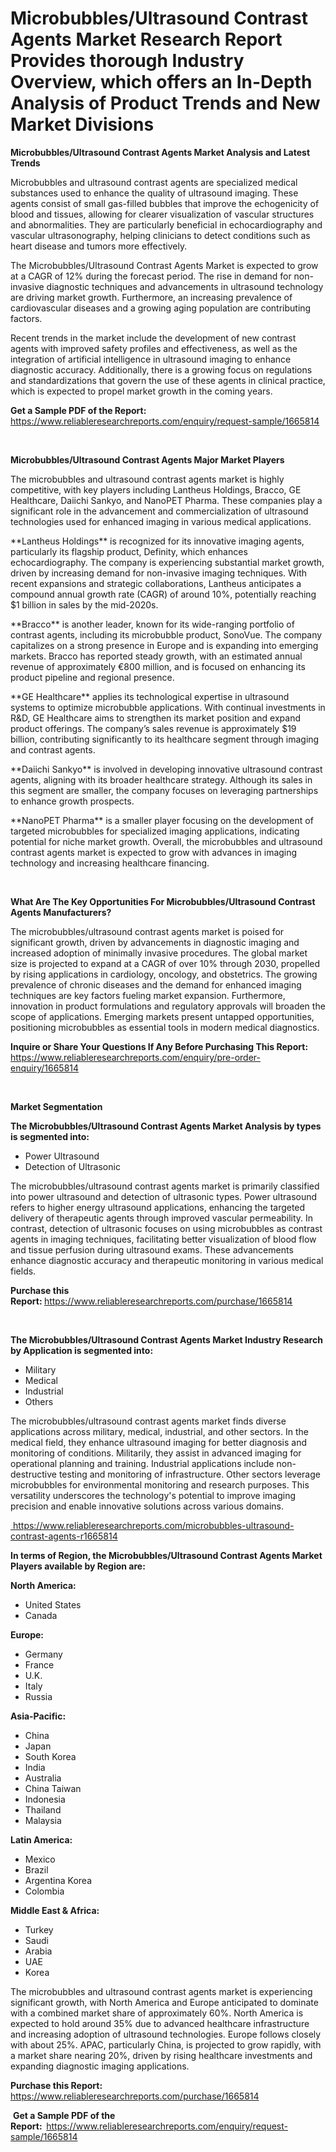 <p><h1>Microbubbles/Ultrasound Contrast Agents Market Research Report Provides thorough Industry Overview, which offers an In-Depth Analysis of Product Trends and New Market Divisions</h1></p><p><strong>Microbubbles/Ultrasound Contrast Agents Market Analysis and Latest Trends</strong></p>
<p><p>Microbubbles and ultrasound contrast agents are specialized medical substances used to enhance the quality of ultrasound imaging. These agents consist of small gas-filled bubbles that improve the echogenicity of blood and tissues, allowing for clearer visualization of vascular structures and abnormalities. They are particularly beneficial in echocardiography and vascular ultrasonography, helping clinicians to detect conditions such as heart disease and tumors more effectively.</p><p>The Microbubbles/Ultrasound Contrast Agents Market is expected to grow at a CAGR of 12% during the forecast period. The rise in demand for non-invasive diagnostic techniques and advancements in ultrasound technology are driving market growth. Furthermore, an increasing prevalence of cardiovascular diseases and a growing aging population are contributing factors. </p><p>Recent trends in the market include the development of new contrast agents with improved safety profiles and effectiveness, as well as the integration of artificial intelligence in ultrasound imaging to enhance diagnostic accuracy. Additionally, there is a growing focus on regulations and standardizations that govern the use of these agents in clinical practice, which is expected to propel market growth in the coming years.</p></p>
<p><strong>Get a Sample PDF of the Report:&nbsp;</strong> <a href="https://www.reliableresearchreports.com/enquiry/request-sample/1665814?utm_campaign=48&utm_medium=2&utm_source=Github&utm_content=ia&utm_term=13042025&utm_id=microbubblesultrasound-contrast-agents">https://www.reliableresearchreports.com/enquiry/request-sample/1665814</a></p>
<p>&nbsp;</p>
<p><strong>Microbubbles/Ultrasound Contrast Agents Major Market Players</strong></p>
<p><p>The microbubbles and ultrasound contrast agents market is highly competitive, with key players including Lantheus Holdings, Bracco, GE Healthcare, Daiichi Sankyo, and NanoPET Pharma. These companies play a significant role in the advancement and commercialization of ultrasound technologies used for enhanced imaging in various medical applications.</p><p>**Lantheus Holdings** is recognized for its innovative imaging agents, particularly its flagship product, Definity, which enhances echocardiography. The company is experiencing substantial market growth, driven by increasing demand for non-invasive imaging techniques. With recent expansions and strategic collaborations, Lantheus anticipates a compound annual growth rate (CAGR) of around 10%, potentially reaching $1 billion in sales by the mid-2020s.</p><p>**Bracco** is another leader, known for its wide-ranging portfolio of contrast agents, including its microbubble product, SonoVue. The company capitalizes on a strong presence in Europe and is expanding into emerging markets. Bracco has reported steady growth, with an estimated annual revenue of approximately €800 million, and is focused on enhancing its product pipeline and regional presence.</p><p>**GE Healthcare** applies its technological expertise in ultrasound systems to optimize microbubble applications. With continual investments in R&D, GE Healthcare aims to strengthen its market position and expand product offerings. The company’s sales revenue is approximately $19 billion, contributing significantly to its healthcare segment through imaging and contrast agents.</p><p>**Daiichi Sankyo** is involved in developing innovative ultrasound contrast agents, aligning with its broader healthcare strategy. Although its sales in this segment are smaller, the company focuses on leveraging partnerships to enhance growth prospects.</p><p>**NanoPET Pharma** is a smaller player focusing on the development of targeted microbubbles for specialized imaging applications, indicating potential for niche market growth. Overall, the microbubbles and ultrasound contrast agents market is expected to grow with advances in imaging technology and increasing healthcare financing.</p></p>
<p>&nbsp;</p>
<p><strong>What Are The Key Opportunities For Microbubbles/Ultrasound Contrast Agents Manufacturers?</strong></p>
<p><p>The microbubbles/ultrasound contrast agents market is poised for significant growth, driven by advancements in diagnostic imaging and increased adoption of minimally invasive procedures. The global market size is projected to expand at a CAGR of over 10% through 2030, propelled by rising applications in cardiology, oncology, and obstetrics. The growing prevalence of chronic diseases and the demand for enhanced imaging techniques are key factors fueling market expansion. Furthermore, innovation in product formulations and regulatory approvals will broaden the scope of applications. Emerging markets present untapped opportunities, positioning microbubbles as essential tools in modern medical diagnostics.</p></p>
<p><strong>Inquire or Share Your Questions If Any Before Purchasing This Report:</strong> <a href="https://www.reliableresearchreports.com/enquiry/pre-order-enquiry/1665814?utm_campaign=48&utm_medium=2&utm_source=Github&utm_content=ia&utm_term=13042025&utm_id=microbubblesultrasound-contrast-agents">https://www.reliableresearchreports.com/enquiry/pre-order-enquiry/1665814</a></p>
<p>&nbsp;</p>
<p><strong>Market Segmentation</strong></p>
<p><strong>The Microbubbles/Ultrasound Contrast Agents Market Analysis by types is segmented into:</strong></p>
<p><ul><li>Power Ultrasound</li><li>Detection of Ultrasonic</li></ul></p>
<p><p>The microbubbles/ultrasound contrast agents market is primarily classified into power ultrasound and detection of ultrasonic types. Power ultrasound refers to higher energy ultrasound applications, enhancing the targeted delivery of therapeutic agents through improved vascular permeability. In contrast, detection of ultrasonic focuses on using microbubbles as contrast agents in imaging techniques, facilitating better visualization of blood flow and tissue perfusion during ultrasound exams. These advancements enhance diagnostic accuracy and therapeutic monitoring in various medical fields.</p></p>
<p><strong>Purchase this Report:&nbsp;</strong><a href="https://www.reliableresearchreports.com/purchase/1665814?utm_campaign=48&utm_medium=2&utm_source=Github&utm_content=ia&utm_term=13042025&utm_id=microbubblesultrasound-contrast-agents">https://www.reliableresearchreports.com/purchase/1665814</a></p>
<p>&nbsp;</p>
<p><strong>The Microbubbles/Ultrasound Contrast Agents Market Industry Research by Application is segmented into:</strong></p>
<p><ul><li>Military</li><li>Medical</li><li>Industrial</li><li>Others</li></ul></p>
<p><p>The microbubbles/ultrasound contrast agents market finds diverse applications across military, medical, industrial, and other sectors. In the medical field, they enhance ultrasound imaging for better diagnosis and monitoring of conditions. Militarily, they assist in advanced imaging for operational planning and training. Industrial applications include non-destructive testing and monitoring of infrastructure. Other sectors leverage microbubbles for environmental monitoring and research purposes. This versatility underscores the technology's potential to improve imaging precision and enable innovative solutions across various domains.</p></p>
<p><a href="https://www.reliableresearchreports.com/microbubbles-ultrasound-contrast-agents-r1665814?utm_campaign=48&utm_medium=2&utm_source=Github&utm_content=ia&utm_term=13042025&utm_id=microbubblesultrasound-contrast-agents">&nbsp;https://www.reliableresearchreports.com/microbubbles-ultrasound-contrast-agents-r1665814</a></p>
<p><strong>In terms of Region, the Microbubbles/Ultrasound Contrast Agents Market Players available by Region are:</strong></p>
<p>
    <p> <strong> North America: </strong>
        <ul>
            <li>United States</li>
            <li>Canada</li>
        </ul>
        </p> 
    <p> <strong> Europe: </strong>
        <ul>
            <li>Germany</li>
            <li>France</li>
            <li>U.K.</li>
            <li>Italy</li>
            <li>Russia</li>
        </ul>
        </p> 
    <p> <strong> Asia-Pacific: </strong>
        <ul>
            <li>China</li>
            <li>Japan</li>
            <li>South Korea</li>
            <li>India</li>
            <li>Australia</li>
            <li>China Taiwan</li>
            <li>Indonesia</li>
            <li>Thailand</li>
            <li>Malaysia</li>
        </ul>
        </p> 
    <p> <strong> Latin America: </strong>
        <ul>
            <li>Mexico</li>
            <li>Brazil</li>
            <li>Argentina Korea</li>
            <li>Colombia</li>
        </ul>
        </p> 
    <p> <strong> Middle East & Africa: </strong>
        <ul>
            <li>Turkey</li>
            <li>Saudi</li>
            <li>Arabia</li>
            <li>UAE</li>
            <li>Korea</li>
        </ul>
    </p>
    </p>
<p><p>The microbubbles and ultrasound contrast agents market is experiencing significant growth, with North America and Europe anticipated to dominate with a combined market share of approximately 60%. North America is expected to hold around 35% due to advanced healthcare infrastructure and increasing adoption of ultrasound technologies. Europe follows closely with about 25%. APAC, particularly China, is projected to grow rapidly, with a market share nearing 20%, driven by rising healthcare investments and expanding diagnostic imaging applications.</p></p>
<p><strong>Purchase this Report: </strong><a href="https://www.reliableresearchreports.com/purchase/1665814?utm_campaign=48&utm_medium=2&utm_source=Github&utm_content=ia&utm_term=13042025&utm_id=microbubblesultrasound-contrast-agents">https://www.reliableresearchreports.com/purchase/1665814</a></p>
<p>&nbsp;<strong>Get a Sample PDF of the Report:&nbsp;&nbsp;</strong><a href="https://www.reliableresearchreports.com/enquiry/request-sample/1665814?utm_campaign=48&utm_medium=2&utm_source=Github&utm_content=ia&utm_term=13042025&utm_id=microbubblesultrasound-contrast-agents">https://www.reliableresearchreports.com/enquiry/request-sample/1665814</a></p>
<p><strong></strong></p>
<p><p></p><p></p><p></p></p>